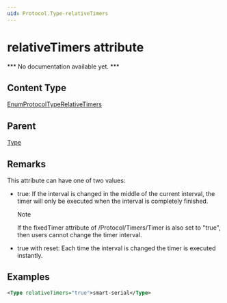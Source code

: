 ```yaml
---
uid: Protocol.Type-relativeTimers
---
```


# relativeTimers attribute

*** No documentation available yet. ***

## Content Type

[EnumProtocolTypeRelativeTimers](xref:Protocol-EnumProtocolTypeRelativeTimers)

## Parent

[Type](xref:Protocol.Type)

## Remarks

This attribute can have one of two values:

- true: If the interval is changed in the middle of the current interval, the timer will only be executed when the interval is completely finished.

  > [!NOTE]
  > If the fixedTimer attribute of /Protocol/Timers/Timer is also set to "true", then users cannot change the timer interval.

- true with reset: Each time the interval is changed the timer is executed instantly.

## Examples

```xml
<Type relativeTimers="true">smart-serial</Type>
```
